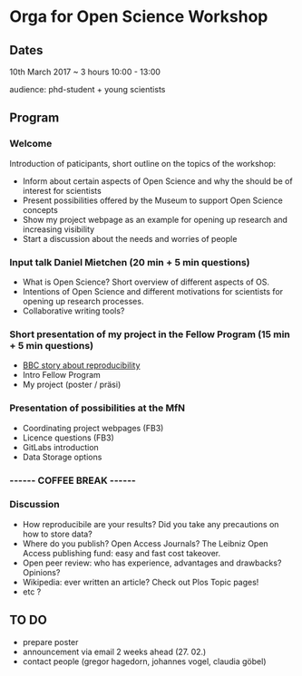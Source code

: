 # Orga for Open Science Workshop

## Dates
10th March 2017
~ 3 hours
10:00 - 13:00

audience: phd-student + young scientists

## Program
### Welcome
Introduction of paticipants, short outline on the topics of the workshop:

* Inform about certain aspects of Open Science and why the should be of interest for scientists
* Present possibilities offered by the Museum to support Open Science concepts
* Show my project webpage as an example for opening up research and increasing visibility
* Start a discussion about the needs and worries of people

### Input talk Daniel Mietchen (20 min + 5 min questions)
* What is Open Science? Short overview of different aspects of OS. 
* Intentions of Open Science and different motivations for scientists for opening up research processes.
* Collaborative writing tools?

### Short presentation of my project in the Fellow Program (15 min + 5 min questions)
* [BBC story about reproducibility](http://www.bbc.com/news/science-environment-39054778?SThisFB)
* Intro Fellow Program
* My project (poster / präsi)

### Presentation of possibilities at the MfN
* Coordinating project webpages (FB3)
* Licence questions (FB3)
* GitLabs introduction
* Data Storage options

### ------ COFFEE BREAK ------ ###

### Discussion
* How reproducibile are your results? Did you take any precautions on how to store data?
* Where do you publish? Open Access Journals? The Leibniz Open Access publishing fund: easy and fast cost takeover.
* Open peer review: who has experience, advantages and drawbacks? Opinions?
* Wikipedia: ever written an article? Check out Plos Topic pages!
* etc ?


## TO DO
- prepare poster
- announcement via email 2 weeks ahead (27. 02.)
- contact people (gregor hagedorn, johannes vogel, claudia göbel)
